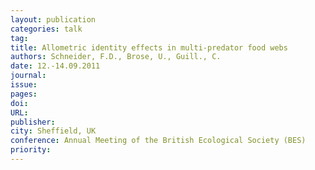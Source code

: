 ```yaml
---
layout: publication
categories: talk
tag: 
title: Allometric identity effects in multi-predator food webs
authors: Schneider, F.D., Brose, U., Guill., C.
date: 12.-14.09.2011
journal: 
issue:
pages:
doi:
URL:
publisher:
city: Sheffield, UK
conference: Annual Meeting of the British Ecological Society (BES)
priority:
---
```

